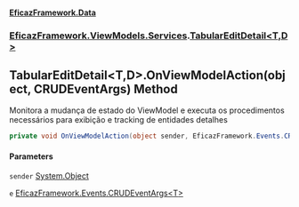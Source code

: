#### [EficazFramework.Data](EficazFrameworkData.md 'EficazFramework Data')
### [EficazFramework.ViewModels.Services](EficazFrameworkData.md#EficazFramework.ViewModels.Services 'EficazFramework.ViewModels.Services').[TabularEditDetail&lt;T,D&gt;](EficazFramework.ViewModels.Services/TabularEditDetail_T,D_.md 'EficazFramework.ViewModels.Services.TabularEditDetail<T,D>')

## TabularEditDetail<T,D>.OnViewModelAction(object, CRUDEventArgs<T>) Method

Monitora a mudança de estado do ViewModel e executa os procedimentos   
necessários para exibição e tracking de entidades detalhes

```csharp
private void OnViewModelAction(object sender, EficazFramework.Events.CRUDEventArgs<T> e);
```
#### Parameters

<a name='EficazFramework.ViewModels.Services.TabularEditDetail_T,D_.OnViewModelAction(object,EficazFramework.Events.CRUDEventArgs_T_).sender'></a>

`sender` [System.Object](https://docs.microsoft.com/en-us/dotnet/api/System.Object 'System.Object')

<a name='EficazFramework.ViewModels.Services.TabularEditDetail_T,D_.OnViewModelAction(object,EficazFramework.Events.CRUDEventArgs_T_).e'></a>

`e` [EficazFramework.Events.CRUDEventArgs&lt;](EficazFramework.Events/CRUDEventArgs_T_.md 'EficazFramework.Events.CRUDEventArgs<T>')[T](EficazFramework.ViewModels.Services/TabularEditDetail_T,D_.md#EficazFramework.ViewModels.Services.TabularEditDetail_T,D_.T 'EficazFramework.ViewModels.Services.TabularEditDetail<T,D>.T')[&gt;](EficazFramework.Events/CRUDEventArgs_T_.md 'EficazFramework.Events.CRUDEventArgs<T>')